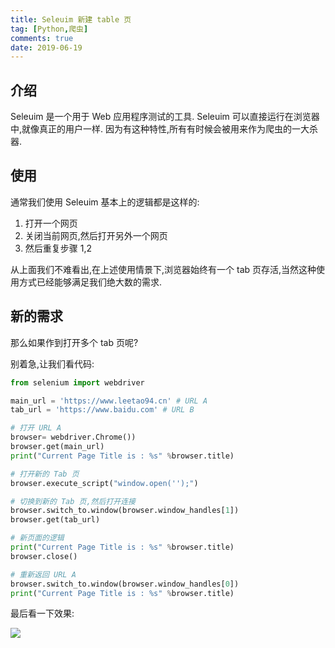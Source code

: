 ```yaml
---
title: Seleuim 新建 table 页
tag: [Python,爬虫]
comments: true
date: 2019-06-19
---
```




## 介绍
Seleuim 是一个用于 Web 应用程序测试的工具. Seleuim 可以直接运行在浏览器中,就像真正的用户一样. 因为有这种特性,所有有时候会被用来作为爬虫的一大杀器.


## 使用

通常我们使用 Seleuim 基本上的逻辑都是这样的:

1.  打开一个网页
2.  关闭当前网页,然后打开另外一个网页
3.  然后重复步骤 1,2

从上面我们不难看出,在上述使用情景下,浏览器始终有一个 tab 页存活,当然这种使用方式已经能够满足我们绝大数的需求. 


## 新的需求

那么如果作到打开多个 tab 页呢?

别着急,让我们看代码:

```python
from selenium import webdriver

main_url = 'https://www.leetao94.cn' # URL A
tab_url = 'https://www.baidu.com' # URL B

# 打开 URL A
browser= webdriver.Chrome())
browser.get(main_url)
print("Current Page Title is : %s" %browser.title)

# 打开新的 Tab 页
browser.execute_script("window.open('');")

# 切换到新的 Tab 页,然后打开连接
browser.switch_to.window(browser.window_handles[1])
browser.get(tab_url)

# 新页面的逻辑
print("Current Page Title is : %s" %browser.title)
browser.close()

# 重新返回 URL A
browser.switch_to.window(browser.window_handles[0])
print("Current Page Title is : %s" %browser.title)
```

最后看一下效果:

![](http://ww1.sinaimg.cn/large/006wYWbGly1g46g2l4n38g31l01g8e81.gif)

